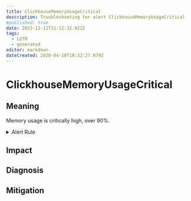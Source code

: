 ```yaml
---
title: ClickhouseMemoryUsageCritical
description: Troubleshooting for alert ClickhouseMemoryUsageCritical
#published: true
date: 2023-12-12T21:12:32.022Z
tags: 
  - LGTM
  - generated
editor: markdown
dateCreated: 2020-04-10T18:32:27.079Z
---
```


# ClickhouseMemoryUsageCritical

## Meaning
[//]: # "Short paragraph that explains what the alert means"
Memory usage is critically high, over 90%.

<details>
  <summary>Alert Rule</summary>

{{% rule "clickhouse/clickhouse-internal.yml" "ClickhouseMemoryUsageCritical" %}}

<!-- Rule when generated

```yaml
alert: ClickhouseMemoryUsageCritical
expr: ClickHouseAsyncMetrics_CGroupMemoryUsed / ClickHouseAsyncMetrics_CGroupMemoryTotal * 100 > 90
for: 5m
labels:
    severity: critical
annotations:
    summary: ClickHouse Memory Usage Critical (instance {{ $labels.instance }})
    description: |-
        Memory usage is critically high, over 90%.
          VALUE = {{ $value }}
          LABELS = {{ $labels }}
    runbook: https://github.com/srerun/prometheus-alerts/blob/main/content/runbooks/clickhouse-internal/ClickhouseMemoryUsageCritical.md

```

-->

</details>


## Impact
[//]: # "What could / will happen if the alert is not addressed"



## Diagnosis
[//]: # "Steps to take to identify the cause of the problem"



## Mitigation
[//]: # "The steps necessary to resolve the alert"
